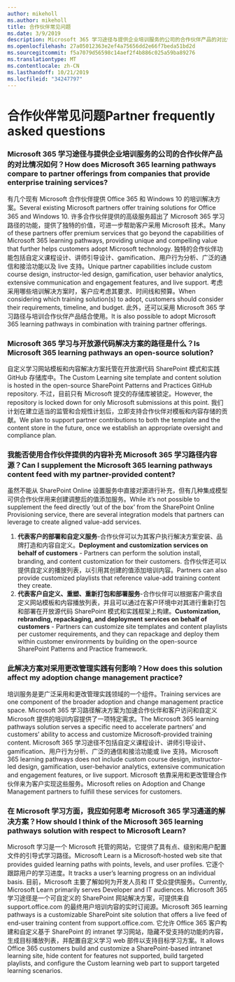 ```yaml
---
author: mikeholl
ms.author: mikeholl
title: 合作伙伴常见问题
ms.date: 3/9/2019
description: Microsoft 365 学习途径与提供企业培训服务的公司的合作伙伴产品的对比情况如何？
ms.openlocfilehash: 27a05012363e2ef4a75656dd2e66f7beda51bd2d
ms.sourcegitcommit: f5a7079d56598c14aef2f4b886c025a59ba89276
ms.translationtype: MT
ms.contentlocale: zh-CN
ms.lasthandoff: 10/21/2019
ms.locfileid: "34247797"
---
```

# <a name="partner-frequently-asked-questions"></a><span data-ttu-id="ad0f2-103">合作伙伴常见问题</span><span class="sxs-lookup"><span data-stu-id="ad0f2-103">Partner frequently asked questions</span></span>

### <a name="how-does-microsoft-365-learning-pathways-compare-to-partner-offerings-from-companies-that-provide-enterprise-training-services"></a><span data-ttu-id="ad0f2-104">Microsoft 365 学习途径与提供企业培训服务的公司的合作伙伴产品的对比情况如何？</span><span class="sxs-lookup"><span data-stu-id="ad0f2-104">How does Microsoft 365 learning pathways compare to partner offerings from companies that provide enterprise training services?</span></span>
<span data-ttu-id="ad0f2-105">有几个现有 Microsoft 合作伙伴提供 Office 365 和 Windows 10 的培训解决方案。</span><span class="sxs-lookup"><span data-stu-id="ad0f2-105">Several existing Microsoft partners offer training solutions for Office 365 and Windows 10.</span></span> <span data-ttu-id="ad0f2-106">许多合作伙伴提供的高级服务超出了 Microsoft 365 学习路径的功能，提供了独特的价值，可进一步帮助客户采用 Microsoft 技术。</span><span class="sxs-lookup"><span data-stu-id="ad0f2-106">Many of these partners offer premium services that go beyond the capabilities of Microsoft 365 learning pathways, providing unique and compelling value that further helps customers adopt Microsoft technology.</span></span> <span data-ttu-id="ad0f2-107">独特的合作伙伴功能包括自定义课程设计、讲师引导设计、gamification、用户行为分析、广泛的通信和接洽功能以及 live 支持。</span><span class="sxs-lookup"><span data-stu-id="ad0f2-107">Unique partner capabilities include custom course design, instructor-led design, gamification, user behavior analytics, extensive communication and engagement features, and live support.</span></span> <span data-ttu-id="ad0f2-108">考虑采用哪些培训解决方案时，客户应考虑其要求、时间线和预算。</span><span class="sxs-lookup"><span data-stu-id="ad0f2-108">When considering which training solution(s) to adopt, customers should consider their requirements, timeline, and budget.</span></span> <span data-ttu-id="ad0f2-109">此外，还可以采用 Microsoft 365 学习路径与培训合作伙伴产品结合使用。</span><span class="sxs-lookup"><span data-stu-id="ad0f2-109">It is also possible to adopt Microsoft 365 learning pathways in combination with training partner offerings.</span></span>
 
### <a name="is-microsoft-365-learning-pathways-an-open-source-solution"></a><span data-ttu-id="ad0f2-110">Microsoft 365 学习与开放源代码解决方案的路径是什么？</span><span class="sxs-lookup"><span data-stu-id="ad0f2-110">Is Microsoft 365 learning pathways an open-source solution?</span></span>
<span data-ttu-id="ad0f2-111">自定义学习网站模板和内容解决方案托管在开放源代码 SharePoint 模式和实践 GitHub 存储库中。</span><span class="sxs-lookup"><span data-stu-id="ad0f2-111">The Custom Learning site template and content solution is hosted in the open-source SharePoint Patterns and Practices GitHub repository.</span></span> <span data-ttu-id="ad0f2-112">不过，目前只有 Microsoft 提交的存储库被锁定。</span><span class="sxs-lookup"><span data-stu-id="ad0f2-112">However, the repository is locked down for only Microsoft submissions at this point.</span></span> <span data-ttu-id="ad0f2-113">我们计划在建立适当的监管和合规性计划后，立即支持合作伙伴对模板和内容存储的贡献。</span><span class="sxs-lookup"><span data-stu-id="ad0f2-113">We plan to support partner contributions to both the template and the content store in the future, once we establish an appropriate oversight and compliance plan.</span></span>  

### <a name="can-i-supplement-the-microsoft-365-learning-pathways-content-feed-with-my-partner-provided-content"></a><span data-ttu-id="ad0f2-114">我能否使用合作伙伴提供的内容补充 Microsoft 365 学习路径内容源？</span><span class="sxs-lookup"><span data-stu-id="ad0f2-114">Can I supplement the Microsoft 365 learning pathways content feed with my partner-provided content?</span></span> 
<span data-ttu-id="ad0f2-115">虽然不能从 SharePoint Online 设置服务中直接对源进行补充，但有几种集成模型可供合作伙伴用来创建调整后的值添加服务。</span><span class="sxs-lookup"><span data-stu-id="ad0f2-115">While it’s not possible to supplement the feed directly ‘out of the box’ from the SharePoint Online Provisioning service, there are several integration models that partners can leverage to create aligned value-add services.</span></span>

1. <span data-ttu-id="ad0f2-116">**代表客户的部署和自定义服务**-合作伙伴可以为其客户执行解决方案安装、品牌打造和内容自定义。</span><span class="sxs-lookup"><span data-stu-id="ad0f2-116">**Deployment and customization services on behalf of customers** - Partners can perform the solution install, branding, and content customization for their customers.</span></span> <span data-ttu-id="ad0f2-117">合作伙伴还可以提供自定义的播放列表，以引用其创建的值添加培训内容。</span><span class="sxs-lookup"><span data-stu-id="ad0f2-117">Partners can also provide customized playlists that reference value-add training content they create.</span></span> 
2. <span data-ttu-id="ad0f2-118">**代表客户自定义、重塑、重新打包和部署服务**-合作伙伴可以根据客户需求自定义网站模板和内容播放列表，并且可以通过在客户环境中对其进行重新打包和部署在开放源代码 SharePoint 模式和实践框架上构建。</span><span class="sxs-lookup"><span data-stu-id="ad0f2-118">**Customization, rebranding, repackaging, and deployment services on behalf of customers** - Partners can customize site templates and content playlists per customer requirements, and they can repackage and deploy them within customer environments by building on the open-source SharePoint Patterns and Practice framework.</span></span> 

### <a name="how-does-this-solution-affect-my-adoption-change-management-practice"></a><span data-ttu-id="ad0f2-119">此解决方案对采用更改管理实践有何影响？</span><span class="sxs-lookup"><span data-stu-id="ad0f2-119">How does this solution affect my adoption change management practice?</span></span> 
<span data-ttu-id="ad0f2-120">培训服务是更广泛采用和更改管理实践领域的一个组件。</span><span class="sxs-lookup"><span data-stu-id="ad0f2-120">Training services are one component of the broader adoption and change management practice space.</span></span> <span data-ttu-id="ad0f2-121">Microsoft 365 学习路径解决方案为加速合作伙伴和客户访问和自定义 Microsoft 提供的培训内容提供了一项特定需求。</span><span class="sxs-lookup"><span data-stu-id="ad0f2-121">The Microsoft 365 learning pathways solution serves a specific need to accelerate partners’ and customers’ ability to access and customize Microsoft-provided training content.</span></span> <span data-ttu-id="ad0f2-122">Microsoft 365 学习途径不包括自定义课程设计、讲师引导设计、gamification、用户行为分析、广泛的通信和接洽功能或 live 支持。</span><span class="sxs-lookup"><span data-stu-id="ad0f2-122">Microsoft 365 learning pathways does not include custom course design, instructor-led design, gamification, user-behavior analytics, extensive communication and engagement features, or live support.</span></span> <span data-ttu-id="ad0f2-123">Microsoft 依靠采用和更改管理合作伙伴来为客户实现这些服务。</span><span class="sxs-lookup"><span data-stu-id="ad0f2-123">Microsoft relies on Adoption and Change Management partners to fulfill these services for customers.</span></span> 

### <a name="how-should-i-think-of-the-microsoft-365-learning-pathways-solution-with-respect-to-microsoft-learn"></a><span data-ttu-id="ad0f2-124">在 Microsoft 学习方面，我应如何思考 Microsoft 365 学习通道的解决方案？</span><span class="sxs-lookup"><span data-stu-id="ad0f2-124">How should I think of the Microsoft 365 learning pathways solution with respect to Microsoft Learn?</span></span>
<span data-ttu-id="ad0f2-125">Microsoft 学习是一个 Microsoft 托管的网站，它提供了具有点、级别和用户配置文件的引导式学习路径。</span><span class="sxs-lookup"><span data-stu-id="ad0f2-125">Microsoft Learn is a Microsoft-hosted web site that provides guided learning paths with points, levels, and user profiles.</span></span> <span data-ttu-id="ad0f2-126">它逐个跟踪用户的学习进度。</span><span class="sxs-lookup"><span data-stu-id="ad0f2-126">It tracks a user’s learning progress on an individual basis.</span></span> <span data-ttu-id="ad0f2-127">目前，Microsoft 主要了解如何为开发人员和 IT 受众提供服务。</span><span class="sxs-lookup"><span data-stu-id="ad0f2-127">Currently, Microsoft Learn primarily serves Developer and IT audiences.</span></span> <span data-ttu-id="ad0f2-128">Microsoft 365 学习途径是一个可自定义的 SharePoint 网站解决方案，可提供来自 support.office.com 的最终用户培训内容的实时订阅源。</span><span class="sxs-lookup"><span data-stu-id="ad0f2-128">Microsoft 365 learning pathways is a customizable SharePoint site solution that offers a live feed of end-user training content from support.office.com.</span></span> <span data-ttu-id="ad0f2-129">它允许 Office 365 客户构建和自定义基于 SharePoint 的 intranet 学习网站，隐藏不受支持的功能的内容，生成目标播放列表，并配置自定义学习 web 部件以支持目标学习方案。</span><span class="sxs-lookup"><span data-stu-id="ad0f2-129">It allows Office 365 customers build and customize a SharePoint-based intranet learning site, hide content for features not supported, build targeted playlists, and configure the Custom learning web part to support targeted learning scenarios.</span></span>
